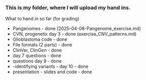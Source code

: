 ### This is my folder, where I will upload my hand ins.

What to hand in so far (for grading)
- Pangenomes - done (2025-04-08-Pangenome_exercise.md)
- CVN, progenetix day 3 - done (exercise_CNV_patterns.md)
- Glioblastoma code - done
- File formats (2 parts) - done
- ClinVar, ClinGen - done
- day 7 questions - done
- questions day 9 - done
- -identifying variants - day 10 - done
- presentation - slides and code - done

